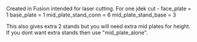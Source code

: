 Created in Fusion intended for laser cutting. For one jdek cut - 
  face_plate = 1 
  base_plate = 1 
  mid_plate_stand_conn = 6 
  mid_plate_stand_base = 3

This also gives extra 2 stands but you will need extra mid plates for height. 
If you dont want extra stands then use "mid_plate_alone".
